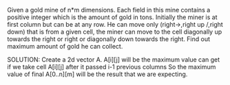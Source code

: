 Given a gold mine of n*m dimensions. Each field in this mine contains
a positive integer which is the amount of gold in tons. Initially the miner is
at first column but can be at any row. He can move only (right->,right up
/,right down\) that is from a given cell, the miner can move to the cell
diagonally up towards the right or right or diagonally down towards the right.
Find out maximum amount of gold he can collect.

SOLUTION: Create a 2d vector A.
A[i][j] will be the maximum value can get if we take cell A[i][j] after it passed i-1
previous columns
So the maximum value of final A[0..n][m] will be the result that we are expecting.
